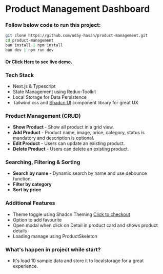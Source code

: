 # Product Management Dashboard

### Follow below code to run this project:

```bash
git clone https://github.com/uday-hasan/product-management.git
cd product-management
bun install | npm install
bun dev | npm run dev
```

#### Or [Click Here](https://product-management-pearl.vercel.app/) to see live demo.

### Tech Stack

- Next.js & Typescript
- State Management using Redux-Toolkit
- Local Storage for Data Persistence
- Tailwind css and [Shadcn UI](https://ui.shadcn.com/docs) component library for great UX

### Product Management (CRUD)

- <b>Show Product </b> - Show all product in a grid view.
- <b>Add Product</b> - Product name, image, price, category, status is mandatory and description is optional.
- <b>Edit Product</b> - Users can update an existing product.
- <b>Delete Product</b> - Users can delete an existing product.

### Searching, Filtering & Sorting

- <b>Search by name</b> - Dynamic search by name and use debounce function.
- <b>Filter by category</b>
- <b>Sort by price</b>

### Additional Features

- Theme toggle using Shadcn Theming [Click to checkout](https://ui.shadcn.com/docs/dark-mode/next)
- Option to add favourite
- Open modal when click on Detail in product card and shows product details
- Loading manage using ProductSkeleton

### What's happen in project while start?

- It's load 10 sample data and store it to localstorage for a great experience.
